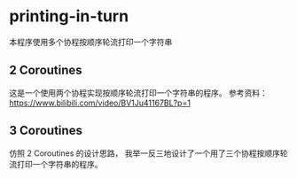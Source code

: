 # printing-in-turn
本程序使用多个协程按顺序轮流打印一个字符串

## 2 Coroutines
这是一个使用两个协程实现按顺序轮流打印一个字符串的程序。
参考资料： https://www.bilibili.com/video/BV1Ju41167BL?p=1

## 3 Coroutines
仿照 2 Coroutines 的设计思路， 我举一反三地设计了一个用了三个协程按顺序轮流打印一个字符串的程序。
